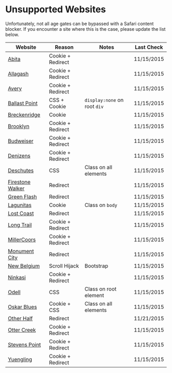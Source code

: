 Unsupported Websites
====================

Unfortunately, not all age gates can be bypassed with a Safari content blocker.
If you encounter a site where this is the case, please update the list below.


| Website | Reason | Notes | Last Check |
| ------- | ------ | ----- | ---------- |
| [Abita](https://abita.com/) | Cookie + Redirect | | 11/15/2015 |
| [Allagash](http://www.allagash.com) | Cookie + Redirect | | 11/15/2015 |
| [Avery](http://averybrewing.com) | Cookie + Redirect | | 11/15/2015 |
| [Ballast Point](http://www.ballastpoint.com) | CSS + Cookie | `display:none` on root `div` | 11/15/2015 |
| [Breckenridge](http://www.breckbrew.com) | Cookie | | 11/15/2015 |
| [Brooklyn](http://brooklynbrewery.com/verify) | Cookie + Redirect | | 11/15/2015 |
| [Budweiser](http://www.budweiser.com) | Cookie + Redirect | | 11/15/2015 |
| [Denizens](http://denizensbrewingco.com) | Cookie + Redirect | | 11/15/2015 |
| [Deschutes](http://www.deschutesbrewery.com) | CSS | Class on all elements | 11/15/2015 |
| [Firestone Walker](http://www.firestonebeer.com) | Redirect | | 11/15/2015 |
| [Green Flash](http://www.greenflashbrew.com/) | Redirect | | 11/15/2015 |
| [Lagunitas](https://lagunitas.com) | Cookie | Class on `body` | 11/15/2015 |
| [Lost Coast](http://www.lostcoast.com/main.php) | Redirect | | 11/15/2015 |
| [Long Trail](http://longtrail.com) | Cookie + Redirect | | 11/15/2015 |
| [MillerCoors](http://www.millercoors.com/) | Cookie + Redirect | | 11/15/2015 |
| [Monument City](http://www.monumentcitybrewing.com) | Redirect | | 11/15/2015 |
| [New Belgium](http://www.newbelgium.com/) | Scroll Hijack | Bootstrap | 11/15/2015 |
| [Ninkasi](http://www.ninkasibrewing.com/) | Cookie + Redirect | | 11/15/2015 |
| [Odell](http://odellbrewing.com) | CSS | Class on root element | 11/15/2015 |
| [Oskar Blues](http://www.oskarblues.com) | Cookie + CSS | Class on all elements | 11/15/2015 |
| [Other Half](http://www.otherhalfbrewing.com) | Redirect | | 11/21/2015 |
| [Otter Creek](http://ottercreekbrewing.com) | Cookie + Redirect | | 11/15/2015 |
| [Stevens Point](http://www.pointbeer.com/) | Cookie + Redirect | | 11/15/2015 |
| [Yuengling](http://yuengling.com) | Cookie + Redirect | | 11/15/2015 |